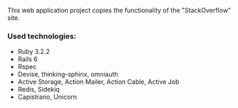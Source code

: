 This web application project copies the functionality of the "StackOverflow" site.
### Used technologies:
* Ruby 3.2.2
* Rails 6
* Rspec
* Devise, thinking-sphinx, omniauth
* Active Storage, Action Mailer, Action Cable, Active Job
* Redis, Sidekiq
* Capistrano, Unicorn
